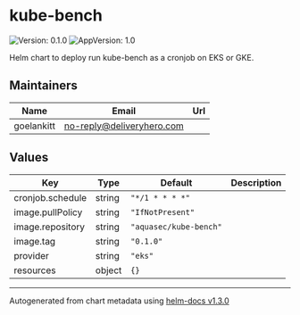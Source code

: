 # kube-bench

![Version: 0.1.0](https://img.shields.io/badge/Version-0.1.0-informational?style=flat-square) ![AppVersion: 1.0](https://img.shields.io/badge/AppVersion-1.0-informational?style=flat-square)

Helm chart to deploy run kube-bench as a cronjob on EKS or GKE.

## Maintainers

| Name | Email | Url |
| ---- | ------ | --- |
| goelankitt | no-reply@deliveryhero.com |  |

## Values

| Key | Type | Default | Description |
|-----|------|---------|-------------|
| cronjob.schedule | string | `"*/1 * * * *"` |  |
| image.pullPolicy | string | `"IfNotPresent"` |  |
| image.repository | string | `"aquasec/kube-bench"` |  |
| image.tag | string | `"0.1.0"` |  |
| provider | string | `"eks"` |  |
| resources | object | `{}` |  |

----------------------------------------------
Autogenerated from chart metadata using [helm-docs v1.3.0](https://github.com/norwoodj/helm-docs/releases/v1.3.0)
